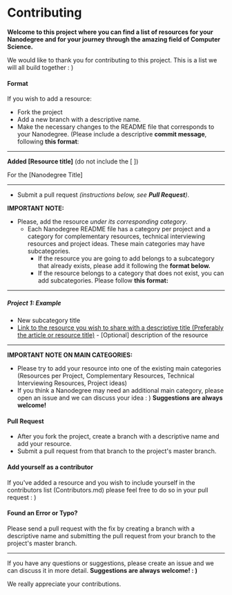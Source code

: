 # Contributing

**Welcome to this project where you can find a list of resources for your Nanodegree and for your journey through the amazing field of Computer Science.** 

We would like to thank you for contributing to this project. This is a list we will all build together : )

#### Format

If you wish to add a resource:

- Fork the project
- Add a new branch with a descriptive name.
- Make the necessary changes to the README file that corresponds to your Nanodegree. (Please include a descriptive **commit message**, following **this format**:

-----

**Added [Resource title]** (do not include the [ ])

 For the [Nanodegree Title]

-----

- Submit a pull request  *(instructions below, see **Pull Request**)*.

**IMPORTANT NOTE:**

- Please, add the resource *under its corresponding category*.
    - Each Nanodegree README file has a category per project and a category for complementary resources, technical interviewing resources and project ideas. These main categories may have subcategories.
        - If the resource you are going to add belongs to a subcategory that already exists, please add it following the **format below.**
      - If the resource belongs to a category that does not exist, you can add subcategories. Please follow **this format:**
       
---

##### **Project 1: Example**
       
  - New subcategory title
   - [Link to the resource you wish to share with a descriptive title  (Preferably the article or resource title)](#) - [Optional] description of the resource


-----

**IMPORTANT NOTE ON MAIN CATEGORIES:**

   - Please try to add your resource into one of the existing main categories (Resources per Project, Complementary Resources, Technical Interviewing Resources, Project ideas)
   - If you think a Nanodegree may need an additional main category, please open an issue and we can discuss your idea : ) **Suggestions are always welcome!**  

#### Pull Request

- After you fork the project, create a branch with a descriptive name and add your resource.
-  Submit a pull request from that branch to the project's master branch.


#### Add yourself as a contributor

If you've added a resource and you wish to include yourself in the contributors list (Contributors.md) please feel free to do so in your pull request : )

#### Found an Error or Typo?

 Please send a pull request with the fix by creating a branch with a descriptive name and submitting the pull request from your branch to the project's master branch.

----

If you have any questions or suggestions, please create an issue and we can discuss it in more detail. **Suggestions are always welcome! : )**

We really appreciate your contributions.
